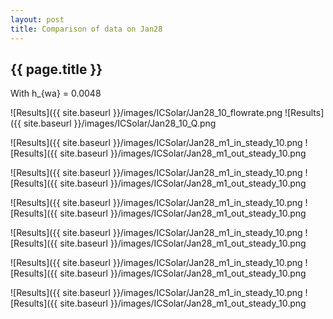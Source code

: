 ```yaml
---
layout: post
title: Comparison of data on Jan28
---
```

{{ page.title }}
-----------------
With h_{wa} = 0.0048

![Results]({{ site.baseurl }}/images/ICSolar/Jan28_10_flowrate.png ![Results]({{ site.baseurl }}/images/ICSolar/Jan28_10_Q.png

![Results]({{ site.baseurl }}/images/ICSolar/Jan28_m1_in_steady_10.png ![Results]({{ site.baseurl }}/images/ICSolar/Jan28_m1_out_steady_10.png

![Results]({{ site.baseurl }}/images/ICSolar/Jan28_m1_in_steady_10.png ![Results]({{ site.baseurl }}/images/ICSolar/Jan28_m1_out_steady_10.png

![Results]({{ site.baseurl }}/images/ICSolar/Jan28_m1_in_steady_10.png ![Results]({{ site.baseurl }}/images/ICSolar/Jan28_m1_out_steady_10.png

![Results]({{ site.baseurl }}/images/ICSolar/Jan28_m1_in_steady_10.png ![Results]({{ site.baseurl }}/images/ICSolar/Jan28_m1_out_steady_10.png

![Results]({{ site.baseurl }}/images/ICSolar/Jan28_m1_in_steady_10.png ![Results]({{ site.baseurl }}/images/ICSolar/Jan28_m1_out_steady_10.png

![Results]({{ site.baseurl }}/images/ICSolar/Jan28_m1_in_steady_10.png ![Results]({{ site.baseurl }}/images/ICSolar/Jan28_m1_out_steady_10.png


